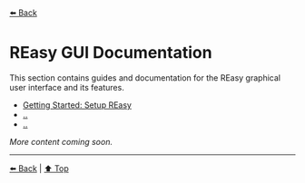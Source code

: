 [⬅️ Back](../README.md)

# REasy GUI Documentation

This section contains guides and documentation for the REasy graphical user interface and its features.

- [Getting Started: Setup REasy](./Getting-Started.md)
- [..](#)
- [..](#)

_More content coming soon._

---

[⬅️ Back](../README.md) | [⬆️ Top](#reasy-gui)
